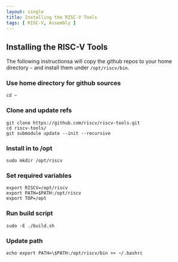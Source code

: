 ```yaml
---
layout: single
title: Installing the RISC-V Tools
tags: [ RISC-V, Assembly ]
---
```


## Installing the RISC-V Tools
The following instructionsa will copy the github repos to your home directory `~` and install them under `/opt/riscv/bin`.

### Use home directory for github sources
```
cd ~
```
### Clone and update refs
```
git clone https://github.com/riscv/riscv-tools.git
cd riscv-tools/
git submodule update --init --recursive
```
### Install in to /opt
```
sudo mkdir /opt/riscv
```
### Set required variables
```
export RISCV=/opt/riscv
export PATH=$PATH:/opt/riscv
export TOP=/opt
```
### Run build script
```
sudo -E ./build.sh
```
### Update path
```
echo export PATH=\$PATH:/opt/riscv/bin >> ~/.bashrc
```
